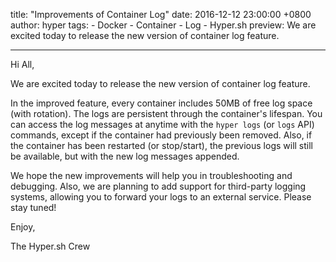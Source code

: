 title: "Improvements of Container Log"
date: 2016-12-12 23:00:00 +0800
author: hyper
tags:
    - Docker
    - Container
    - Log
    - Hyper.sh
preview: We are excited today to release the new version of container log feature.

---

Hi All,

We are excited today to release the new version of container log feature.

In the improved feature, every container includes 50MB of free log space (with rotation). The logs are persistent through the container's lifespan. You can access the log messages at anytime with the `hyper logs` (or `logs` API) commands, except if the container had previously been removed. Also, if the container has been restarted (or stop/start), the previous logs will still be available, but with the new log messages appended.

We hope the new improvements will help you in troubleshooting and debugging. Also, we are planning to add support for third-party logging systems, allowing you to forward your logs to an external service. Please stay tuned!

Enjoy,

The Hyper.sh Crew
